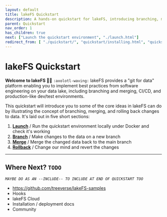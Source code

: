 ```yaml
---
layout: default
title: lakeFS Quickstart
description: A hands-on quickstart for lakeFS, introducing branching, merging, and rollback. 
parent: Quickstart
nav_order: 1
has_children: true
next: ["Launch the quickstart environment", "./launch.html"]
redirect_from: [ "./quickstart/", "quickstart/installing.html", "quickstart/try.html", "../quickstart.html"]
---
```


# lakeFS Quickstart

**Welcome to lakeFS 👋🏻** `:axolotl-waving:`
lakeFS provides a "git for data" platform enabling you to implement best practices from software engineering on your data lake, including branching and merging, CI/CD, and production-like dev/test environments. 

This quickstart will introduce you to some of the core ideas in lakeFS can do by illustrating the concept of branching, merging, and rolling back changes to data. It's laid out in five short sections: 

1. [**Launch**](01-launch.html) / Run the quickstart environment locally under Docker and check it's working
2. [**Branch**](02-create-branch.html) / Make changes to the data on a new branch
3. [**Merge**](03-commit-and-merge.html) / Merge the changed data back to the main branch
4. [**Rollback**](04-rollback.html) / Change our mind and revert the changes

---

## Where Next? `TODO` 

_`MAYBE DO AS AN --INCLUDE-- TO INCLUDE AT END OF QUICKSTART TOO`_

* https://github.com/treeverse/lakeFS-samples
* Hooks
* lakeFS Cloud
* Installation / deployment docs
* Community
